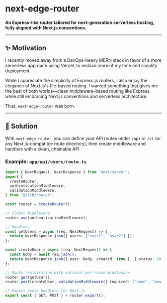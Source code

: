 # next-edge-router

**An Express-like router tailored for next-generation serverless hosting, fully aligned with Next.js conventions.**

---

## ✨ Motivation

I recently moved away from a DevOps-heavy MERN stack in favor of a more serverless approach using Vercel, to reclaim more of my time and simplify deployment.

While I appreciate the simplicity of Express.js routers, I also enjoy the elegance of Next.js's file-based routing. I wanted something that gives me the best of both worlds—clean middleware-based routing like Express, while still embracing Next.js conventions and serverless architecture.

Thus, `next-edge-router` was born.

---

## 🚀 Solution

With `next-edge-router`, you can define your API routes under `/api` or `/v1` (or any Next.js-compatible route directory), then create middleware and handlers with a clean, chainable API.

### Example: `app/api/users/route.ts`

```ts
import { NextRequest, NextResponse } from "next/server";
import {
  createRouter,
  authenticationMiddleware,
  validationMiddleware,
} from "@/lib/router";

const router = createRouter();

// Global middleware
router.use(authenticationMiddleware);

// Handlers
const getUsers = async (req: NextRequest) => {
  return NextResponse.json({ users: ["user1", "user2"] });
};

const createUser = async (req: NextRequest) => {
  const body = await req.json();
  return NextResponse.json({ user: body, created: true }, { status: 201 });
};

// Route registration with optional per-route middleware
router.get(getUsers);
router.post(createUser, validationMiddleware({ required: ["name", "email"] }));

// Export route handlers for Next.js
export const { GET, POST } = router.export();
```
